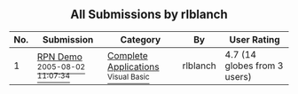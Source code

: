 ﻿<div align="center">

## All Submissions by rlblanch

</div>

No.  | Submission | Category | By   | User Rating
---- | ---------- | -------- | ---- | -----------
1 | [RPN Demo<br /><sup>2005-08-02 11:07:34</sup>](https://github.com/Planet-Source-Code/rlblanch-rpn-demo__1-62045) | [Complete Applications<br /><sup>Visual Basic</sup>](../ByCategory/complete-applications__1-27.md) | rlblanch | 4.7 (14 globes from 3 users)
